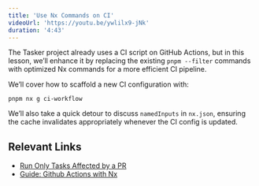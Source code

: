 ```yaml
---
title: 'Use Nx Commands on CI'
videoUrl: 'https://youtu.be/ywlilx9-jNk'
duration: '4:43'
---
```


The Tasker project already uses a CI script on GitHub Actions, but in this lesson, we’ll enhance it by replacing the existing `pnpm --filter` commands with optimized Nx commands for a more efficient CI pipeline.

We’ll cover how to scaffold a new CI configuration with:

```shell
pnpm nx g ci-workflow
```

We’ll also take a quick detour to discuss `namedInputs` in `nx.json`, ensuring the cache invalidates appropriately whenever the CI config is updated.

## Relevant Links

- [Run Only Tasks Affected by a PR](/ci/features/affected)
- [Guide: Github Actions with Nx](/ci/recipes/set-up/monorepo-ci-github-actions)
